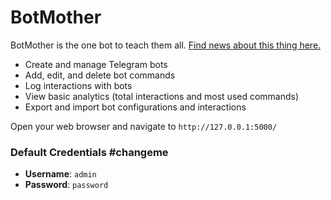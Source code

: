 # BotMother
BotMother is the one bot to teach them all. [Find news about this thing here.](https://the-street.xyz/showthread.php?tid=38)

- Create and manage Telegram bots
- Add, edit, and delete bot commands
- Log interactions with bots
- View basic analytics (total interactions and most used commands)
- Export and import bot configurations and interactions

Open your web browser and navigate to `http://127.0.0.1:5000/`

### Default Credentials #changeme

- **Username**: `admin`
- **Password**: `password`
